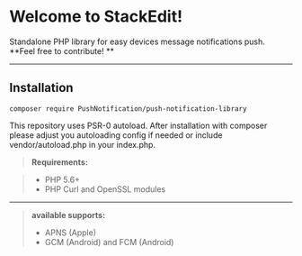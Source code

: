 Welcome to StackEdit!
===================


Standalone PHP library for easy devices message notifications push.  
<i class="icon-flag"></i> **Feel free to contribute! **  

----------


Installation
-------------

    composer require PushNotification/push-notification-library


This repository uses PSR-0 autoload. After installation with composer please adjust you autoloading config if needed or include vendor/autoload.php in your index.php. 

> **Requirements:**

> - PHP 5.6+
> - PHP Curl and OpenSSL modules

----------
 > **available supports:**
 > 
> - APNS (Apple)
> - GCM (Android) and FCM (Android)
